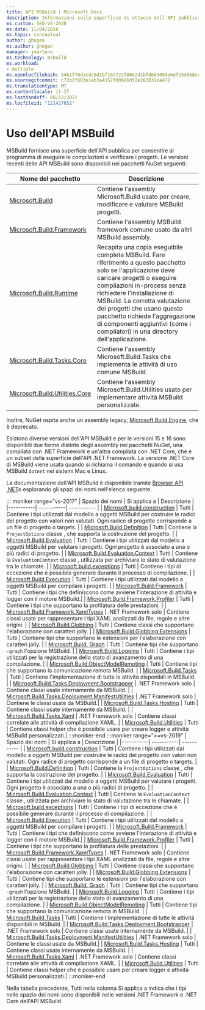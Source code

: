 ```yaml
---
title: API MSBuild | Microsoft Docs
description: Informazioni sulla superficie di attacco dell'API pubblica MSBuild in modo che il programma possa eseguire compilazioni ed esaminare i progetti.
ms.custom: SEO-VS-2020
ms.date: 11/04/2016
ms.topic: conceptual
author: ghogen
ms.author: ghogen
manager: jmartens
ms.technology: msbuild
ms.workload:
- multiple
ms.openlocfilehash: 54b1f78dacdc0d1bf18d722f00e2d1bfd665094e6ef154868cc54890cde313a8
ms.sourcegitcommit: c72b2f603e1eb3a4157f00926df2e263831ea472
ms.translationtype: MT
ms.contentlocale: it-IT
ms.lasthandoff: 08/12/2021
ms.locfileid: "121427652"
---
```

# <a name="use-the-msbuild-api"></a>Uso dell'API MSBuild

MSBuild fornisce una superficie dell'API pubblica per consentire al programma di eseguire le compilazioni e verificare i progetti. Le versioni recenti delle API MSBuild sono disponibili nei pacchetti NuGet seguenti:

| Nome del pacchetto | Descrizione |
| ------------ | ----------- |
| [Microsoft.Build](https://www.nuget.org/packages/Microsoft.Build) | Contiene l'assembly Microsoft.Build usato per creare, modificare e valutare MSBuild progetti.|
| [Microsoft.Build.Framework](https://www.nuget.org/packages/Microsoft.Build.Framework)| Contiene l'assembly MSBuild framework comune usato da altri MSBuild assembly. |
| [Microsoft.Build.Runtime](https://www.nuget.org/packages/Microsoft.Build.Runtime) | Recapita una copia eseguibile completa MSBuild. Fare riferimento a questo pacchetto solo se l'applicazione deve caricare progetti o eseguire compilazioni in-process senza richiedere l'installazione di MSBuild. La corretta valutazione dei progetti che usano questo pacchetto richiede l'aggregazione di componenti aggiuntivi (come i compilatori) in una directory dell'applicazione. |
| [Microsoft.Build.Tasks.Core](https://www.nuget.org/packages/Microsoft.Build.Tasks.Core) | Contiene l'assembly Microsoft.Build.Tasks che implementa le attività di uso comune MSBuild. |
| [Microsoft.Build.Utilities.Core](https://www.nuget.org/packages/Microsoft.Build.Utilities.Core) | Contiene l'assembly Microsoft.Build.Utilities usato per implementare attività MSBuild personalizzate. |

Inoltre, NuGet ospita anche un assembly legacy, [Microsoft.Build.Engine](https://www.nuget.org/packages/Microsoft.Build.Engine), che è deprecato.

Esistono diverse versioni dell'API MSBuild e per le versioni 15 e 16 sono disponibili due forme distinte degli assembly nei pacchetti NuGet, una compilata con .NET Framework e un'altra compilata con .NET Core, che è un subset della superficie dell'API .NET Framework.  La versione .NET Core di MSBuild viene usata quando si richiama il comando e quando si usa MSBuild `dotnet` nei sistemi Mac e Linux.

La documentazione dell'API MSBuild è disponibile tramite [Browser API .NET](/dotnet/api)o esplorando gli spazi dei nomi nell'elenco seguente.

::: moniker range="vs-2017"
| Spazio dei nomi | Si applica a | Descrizione |
|-----------| -----------| ----------- |
| [Microsoft.build.construction](/dotnet/api/Microsoft.Build.Construction?view=msbuild-15&preserve-view=true) | Tutti |  Contiene i tipi utilizzati dal modello a oggetti MSBuild per costruire le radici del progetto con valori non valutati. Ogni radice di progetto corrisponde a un file di progetto o targets. |
| [Microsoft.Build.Definition](/dotnet/api/Microsoft.Build.Definition?view=msbuild-15&preserve-view=true) | Tutti | Contiene la `ProjectOptions` classe , che supporta la costruzione del progetto. |
| [Microsoft.Build.Evaluation](/dotnet/api/Microsoft.Build.Evaluation?view=msbuild-15&preserve-view=true) | Tutti | Contiene i tipi utilizzati dal modello a oggetti MSBuild per valutare i progetti. Ogni progetto è associato a una o più radici di progetto. |
| [Microsoft.Build.Evaluation.Context](/dotnet/api/Microsoft.Build.Evaluation.Context?view=msbuild-15&preserve-view=true) | Tutti | Contiene la `EvaluationContext` classe , utilizzata per archiviare lo stato di valutazione tra le chiamate. |
| [Microsoft.build.exceptions](/dotnet/api/Microsoft.Build.Exceptions?view=msbuild-15&preserve-view=true) | Tutti | Contiene i tipi di eccezione che è possibile generare durante il processo di compilazione. |
| [Microsoft.Build.Execution](/dotnet/api/Microsoft.Build.Execution?view=msbuild-15&preserve-view=true) | Tutti | Contiene i tipi utilizzati dal modello a oggetti MSBuild per compilare i progetti. |
| [Microsoft.Build.Framework](/dotnet/api/Microsoft.Build.Framework?view=msbuild-15&preserve-view=true) | Tutti | Contiene i tipi che definiscono come avviene l'interazione di attività e logger con il motore MSBuild.|
| [Microsoft.Build.Framework.Profiler](/dotnet/api/Microsoft.Build.Framework.Profiler?view=msbuild-15&preserve-view=true) | Tutti | Contiene i tipi che supportano la profilatura delle prestazioni. |
| [Microsoft.Build.Framework.XamlTypes](/dotnet/api/Microsoft.Build.Framework.XamlTypes?view=msbuild-15&preserve-view=true) | .NET Framework solo | Contiene classi usate per rappresentare i tipi XAML analizzati da file, regole e altre origini. |
| [Microsoft.Build.Globbing](/dotnet/api/Microsoft.Build.Globbing?view=msbuild-15&preserve-view=true) | Tutti | Contiene classi che supportano l'elaborazione con caratteri jolly. |
| [Microsoft.Build.Globbing.Extensions](/dotnet/api/Microsoft.Build.Globbing.Extensions?view=msbuild-15&preserve-view=true) | Tutti | Contiene tipi che supportano le estensioni per l'elaborazione con caratteri jolly. |
| [Microsoft.Build. Graph](/dotnet/api/Microsoft.Build.Graph?view=msbuild-15&preserve-view=true) | Tutti | Contiene tipi che supportano `-graph` l'opzione MSBuild. |
| [Microsoft.Build.Logging](/dotnet/api/Microsoft.Build.Logging?view=msbuild-15&preserve-view=true) | Tutti | Contiene i tipi utilizzati per la registrazione dello stato di avanzamento di una compilazione. |
| [Microsoft.Build.ObjectModelRemoting](/dotnet/api/Microsoft.Build.ObjectModelRemoting?view=msbuild-15&preserve-view=true) | Tutti | Contiene tipi che supportano la comunicazione remota MSBuild. |
| [Microsoft.Build.Tasks](/dotnet/api/Microsoft.Build.Tasks?view=msbuild-15&preserve-view=true) | Tutti | Contiene l'implementazione di tutte le attività disponibili in MSBuild. |
| [Microsoft.Build.Tasks.Deployment.Bootstrapper](/dotnet/api/Microsoft.Build.Tasks.Deployment.Bootstrapper?view=msbuild-15&preserve-view=true) | .NET Framework solo | Contiene classi usate internamente da MSBuild. |
| [Microsoft.Build.Tasks.Deployment.ManifestUtilities](/dotnet/api/Microsoft.Build.Tasks.Deployment.ManifestUtilities?view=msbuild-15&preserve-view=true) | .NET Framework solo | Contiene le classi usate da MSBuild.|
| [Microsoft.Build.Tasks.Hosting](/dotnet/api/Microsoft.Build.Tasks.Hosting?view=msbuild-15&preserve-view=true) | Tutti | Contiene classi usate internamente da MSBuild. |
| [Microsoft.Build.Tasks.Xaml](/dotnet/api/Microsoft.Build.Tasks.Xaml?view=msbuild-15&preserve-view=true) | .NET Framework solo | Contiene classi correlate alle attività di compilazione XAML. |
| [Microsoft.Build.Utilities](/dotnet/api/Microsoft.Build.Utilities?view=msbuild-15&preserve-view=true) | Tutti | Contiene classi helper che è possibile usare per creare logger e attività MSBuild personalizzati.|
:::moniker-end
:::moniker range=">=vs-2019"
| Spazio dei nomi | Si applica a | Descrizione |
|-----------| -----------| ----------- |
| [Microsoft.build.construction](/dotnet/api/Microsoft.Build.Construction?view=msbuild-16&preserve-view=true) | Tutti |  Contiene i tipi utilizzati dal modello a oggetti MSBuild per costruire le radici del progetto con valori non valutati. Ogni radice di progetto corrisponde a un file di progetto o targets. |
| [Microsoft.Build.Definition](/dotnet/api/Microsoft.Build.Definition?view=msbuild-16&preserve-view=true) | Tutti | Contiene la `ProjectOptions` classe , che supporta la costruzione del progetto. |
| [Microsoft.Build.Evaluation](/dotnet/api/Microsoft.Build.Evaluation?view=msbuild-16&preserve-view=true) | Tutti | Contiene i tipi utilizzati dal modello a oggetti MSBuild per valutare i progetti. Ogni progetto è associato a una o più radici di progetto. |
| [Microsoft.Build.Evaluation.Context](/dotnet/api/Microsoft.Build.Evaluation.Context?view=msbuild-16&preserve-view=true) | Tutti | Contiene la `EvaluationContext` classe , utilizzata per archiviare lo stato di valutazione tra le chiamate. |
| [Microsoft.build.exceptions](/dotnet/api/Microsoft.Build.Exceptions?view=msbuild-16&preserve-view=true) | Tutti | Contiene i tipi di eccezione che è possibile generare durante il processo di compilazione. |
| [Microsoft.Build.Execution](/dotnet/api/Microsoft.Build.Execution?view=msbuild-16&preserve-view=true) | Tutti | Contiene i tipi utilizzati dal modello a oggetti MSBuild per compilare i progetti. |
| [Microsoft.Build.Framework](/dotnet/api/Microsoft.Build.Framework?view=msbuild-16&preserve-view=true) | Tutti | Contiene i tipi che definiscono come avviene l'interazione di attività e logger con il motore MSBuild.|
| [Microsoft.Build.Framework.Profiler](/dotnet/api/Microsoft.Build.Framework.Profiler?view=msbuild-16&preserve-view=true) | Tutti | Contiene i tipi che supportano la profilatura delle prestazioni. |
| [Microsoft.Build.Framework.XamlTypes](/dotnet/api/Microsoft.Build.Framework.XamlTypes?view=msbuild-16&preserve-view=true) | .NET Framework solo | Contiene classi usate per rappresentare i tipi XAML analizzati da file, regole e altre origini. |
| [Microsoft.Build.Globbing](/dotnet/api/Microsoft.Build.Globbing?view=msbuild-16&preserve-view=true) | Tutti | Contiene classi che supportano l'elaborazione con caratteri jolly. |
| [Microsoft.Build.Globbing.Extensions](/dotnet/api/Microsoft.Build.Globbing.Extensions?view=msbuild-16&preserve-view=true) | Tutti | Contiene tipi che supportano le estensioni per l'elaborazione con caratteri jolly. |
| [Microsoft.Build. Graph](/dotnet/api/Microsoft.Build.Graph?view=msbuild-16&preserve-view=true) | Tutti | Contiene tipi che supportano `-graph` l'opzione MSBuild. |
| [Microsoft.Build.Logging](/dotnet/api/Microsoft.Build.Logging?view=msbuild-16&preserve-view=true) | Tutti | Contiene i tipi utilizzati per la registrazione dello stato di avanzamento di una compilazione. |
| [Microsoft.Build.ObjectModelRemoting](/dotnet/api/Microsoft.Build.ObjectModelRemoting?view=msbuild-16&preserve-view=true) | Tutti | Contiene tipi che supportano la comunicazione remota in MSBuild. |
| [Microsoft.Build.Tasks](/dotnet/api/Microsoft.Build.Tasks?view=msbuild-16&preserve-view=true) | Tutti | Contiene l'implementazione di tutte le attività disponibili in MSBuild. |
| [Microsoft.Build.Tasks.Deployment.Bootstrapper](/dotnet/api/Microsoft.Build.Tasks.Deployment.Bootstrapper?view=msbuild-16&preserve-view=true) | .NET Framework solo | Contiene classi usate internamente da MSBuild. |
| [Microsoft.Build.Tasks.Deployment.ManifestUtilities](/dotnet/api/Microsoft.Build.Tasks.Deployment.ManifestUtilities?view=msbuild-16&preserve-view=true) | .NET Framework solo | Contiene le classi usate da MSBuild.|
| [Microsoft.Build.Tasks.Hosting](/dotnet/api/Microsoft.Build.Tasks.Hosting?view=msbuild-16&preserve-view=true) | Tutti | Contiene classi usate internamente da MSBuild. |
| [Microsoft.Build.Tasks.Xaml](/dotnet/api/Microsoft.Build.Tasks.Xaml?view=msbuild-16&preserve-view=true) | .NET Framework solo | Contiene classi correlate alle attività di compilazione XAML. |
| [Microsoft.Build.Utilities](/dotnet/api/Microsoft.Build.Utilities?view=msbuild-16&preserve-view=true) | Tutti | Contiene classi helper che è possibile usare per creare logger e attività MSBuild personalizzati.|
:::moniker-end

Nella tabella precedente, Tutti nella colonna Si applica a indica che i tipi nello spazio dei nomi sono disponibili nelle versioni .NET Framework e .NET Core dell'API MSBuild.
